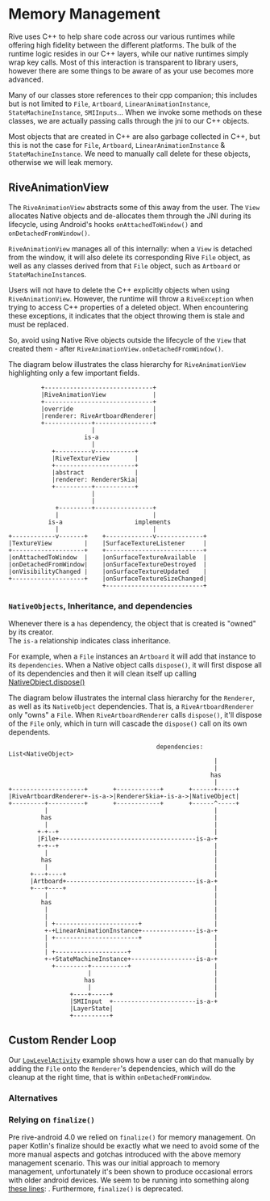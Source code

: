 # Memory Management

Rive uses C++ to help share code across our various runtimes while offering high fidelity between
the different platforms. The bulk of the runtime logic resides in our C++ layers, while our native
runtimes simply wrap key calls. Most of this interaction is transparent to library users, however
there are some things to be aware of as your use becomes more advanced.

Many of our classes store references to their cpp companion; this includes but is not limited
to `File`, `Artboard`, `LinearAnimationInstance`, `StateMachineInstance`, `SMIInputs`... When we
invoke some methods on these classes, we are actually passing calls through the jni to our C++
objects.

Most objects that are created in C++ are also garbage collected in C++, but this is not the case
for `File`, `Artboard`, `LinearAnimationInstance` & `StateMachineInstance`. We need to manually call
delete for these objects, otherwise we will leak memory.

## RiveAnimationView

The `RiveAnimationView` abstracts some of this away from the user. The `View` allocates Native objects
and de-allocates them through the JNI during
its lifecycle, using Android's hooks `onAttachedToWindow()` and `onDetachedFromWindow()`.

`RiveAnimationView` manages all of this internally: when a `View` is detached from the window, it will also delete its corresponding
Rive `File` object, as well as any classes derived from that `File` object, such as `Artboard`
or `StateMachineInstance`s.

Users will not have to delete the C++ explicitly objects when
using `RiveAnimationView`. However, the runtime will throw a `RiveException` when trying to access C++ properties of a deleted object. When encountering these exceptions, it
indicates that the object throwing them is stale and must be replaced.

So, avoid using Native Rive objects outside the lifecycle of the `View` that created them - after `RiveAnimationView.onDetachedFromWindow()`.

The diagram below illustrates the class hierarchy for `RiveAnimationView` highlighting only a few important fields.

```
         +------------------------------+
         |RiveAnimationView             |
         +------------------------------+
         |override                      |
         |renderer: RiveArtboardRenderer|
         +-------------+----------------+
                       |
                     is-a
                       |
            +----------v-----------+
            |RiveTextureView       |
            +----------------------+
            |abstract              |
            |renderer: RendererSkia|
            +----------+-----------+
                       |
                       |
             +---------+----------------+
             |                          |
           is-a                    implements
             |                          |
+------------v-------+    +-------------v-------------+
|TextureView         |    |SurfaceTextureListener     |
+--------------------+    +---------------------------+
|onAttachedToWindow  |    |onSurfaceTextureAvailable  |
|onDetachedFromWindow|    |onSurfaceTextureDestroyed  |
|onVisibilityChanged |    |onSurfaceTextureUpdated    |
+--------------------+    |onSurfaceTextureSizeChanged|
                          +---------------------------+
```

### `NativeObjects`, Inheritance, and dependencies

Whenever there is a `has` dependency, the object that is created is "owned" by its creator. 
<br />The `is-a` relationship indicates class inheritance.

For example, when a `File` instances an `Artboard` it will add that instance to its `dependencies`. When a Native object calls `dispose()`, it will first dispose all of its dependencies and then it will clean itself up calling [NativeObject.dispose()](https://github.com/rive-app/rive-android/blob/63b80674da209a693a2c356335bfc6e680378f33/kotlin/src/main/java/app/rive/runtime/kotlin/core/NativeOwner.kt#L41-L52)

The diagram below illustrates the internal class hierarchy for the `Renderer`, as well as its `NativeObject` dependencies. 
That is, a `RiveArtboardRenderer` only "owns" a `File`. When `RiveArtboardRenderer` calls `dispose()`, it'll dispose of the `File` only,
which in turn will cascade the `dispose()` call on its own dependents.

```
                                         dependencies: List<NativeObject>
                                                         |
                                                         |
                                                        has
                                                         |
+--------------------+       +------------+       +------+-----+
|RiveArtboardRenderer+-is-a->|RendererSkia+-is-a->|NativeObject|
+---------+----------+       +------------+       +------^-----+
          |                                              |
         has                                             |
          |                                              |
        +-+--+                                           |
        |File+--------------------------------------is-a-+
        +-+--+                                           |
          |                                              |
         has                                             |
          |                                              |
      +---+----+                                         |
      |Artboard+------------------------------------is-a-+
      +---+----+                                         |
          |                                              |
         has                                             |
          |                                              |
          |                                              |
          | +-----------------------+                    |
          +-+LinearAnimationInstance+---------------is-a-+
          | +-----------------------+                    |
          |                                              |
          | +--------------------+                       |
          +-+StateMachineInstance+------------------is-a-+
            +---------+----------+                       |
                      |                                  |
                     has                                 |
                      |                                  |
                 +----+-----+                            |
                 |SMIInput  +-----------------------is-a-+
                 |LayerState|
                 +----------+
```

## Custom Render Loop

Our [`LowLevelActivity`](./app/src/main/java/app/rive/runtime/example/LowLevelActivity.kt) example
shows how a user can do that manually by adding the `File` onto the `Renderer`'s dependencies, which
will do the cleanup at the right time, that is within `onDetachedFromWindow`.

### Alternatives

### Relying on `finalize()`

Pre rive-android 4.0 we relied on `finalize()` for memory management. On paper Kotlin's finalize
should be exactly what we need to avoid some of the more manual aspects and gotchas introduced with
the above memory management scenario. This was our initial approach to memory management,
unfortunately it's been shown to produce occasional errors with older android devices. We seem to be
running into something along 
[these lines](https://stackoverflow.com/questions/24021609/how-to-handle-java-util-concurrent-timeoutexception-android-os-binderproxy-fin): 
. Furthermore, `finalize()` is deprecated.
